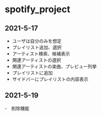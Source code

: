 # spotify_project
## 2021-5-17
- ユーザは自分のみを想定
- プレイリスト追加、選択
- アーティスト検索、候補表示
- 関連アーティストの選択
- 関連アーティストの楽曲、プレビュー列挙
- プレイリストに追加
- サイドバーにプレイリストの内容表示

## 2021-5-19
-　削除機能
